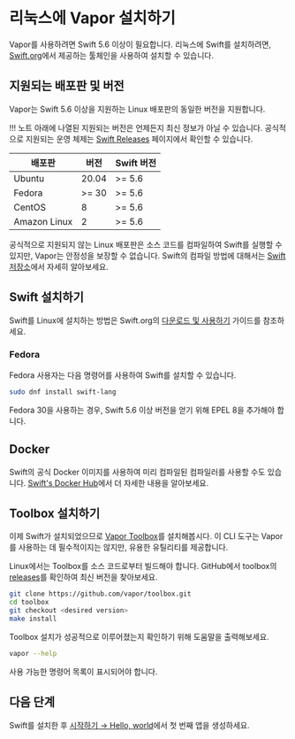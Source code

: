 # 리눅스에 Vapor 설치하기

Vapor를 사용하려면 Swift 5.6 이상이 필요합니다. 리눅스에 Swift를 설치하려면, [Swift.org](https://swift.org/download/)에서 제공하는 툴체인을 사용하여 설치할 수 있습니다.

## 지원되는 배포판 및 버전

Vapor는 Swift 5.6 이상을 지원하는 Linux 배포판의 동일한 버전을 지원합니다.

!!! 노트
    아래에 나열된 지원되는 버전은 언제든지 최신 정보가 아닐 수 있습니다. 공식적으로 지원되는 운영 체제는 [Swift Releases](https://swift.org/download/#releases) 페이지에서 확인할 수 있습니다.

|배포판|버전|Swift 버전|
|-|-|-|
|Ubuntu|20.04|>= 5.6|
|Fedora|>= 30|>= 5.6|
|CentOS|8|>= 5.6|
|Amazon Linux|2|>= 5.6|

공식적으로 지원되지 않는 Linux 배포판은 소스 코드를 컴파일하여 Swift를 실행할 수 있지만, Vapor는 안정성을 보장할 수 없습니다. Swift의 컴파일 방법에 대해서는 [Swift 저장소](https://github.com/apple/swift#getting-started)에서 자세히 알아보세요.

## Swift 설치하기

Swift를 Linux에 설치하는 방법은 Swift.org의 [다운로드 및 사용하기](https://swift.org/download/#using-downloads) 가이드를 참조하세요.

### Fedora

Fedora 사용자는 다음 명령어를 사용하여 Swift를 설치할 수 있습니다.

```sh
sudo dnf install swift-lang
```

Fedora 30을 사용하는 경우, Swift 5.6 이상 버전을 얻기 위해 EPEL 8을 추가해야 합니다.

## Docker

Swift의 공식 Docker 이미지를 사용하여 미리 컴파일된 컴파일러를 사용할 수도 있습니다. [Swift's Docker Hub](https://hub.docker.com/_/swift)에서 더 자세한 내용을 알아보세요.

## Toolbox 설치하기

이제 Swift가 설치되었으므로 [Vapor Toolbox](https://github.com/vapor/toolbox)를 설치해봅시다. 이 CLI 도구는 Vapor를 사용하는 데 필수적이지는 않지만, 유용한 유틸리티를 제공합니다.

Linux에서는 Toolbox를 소스 코드로부터 빌드해야 합니다. GitHub에서 toolbox의 <a href="https://github.com/vapor/toolbox/releases" target="_blank">releases</a>를 확인하여 최신 버전을 찾아보세요.

```sh
git clone https://github.com/vapor/toolbox.git
cd toolbox
git checkout <desired version>
make install
```

Toolbox 설치가 성공적으로 이루어졌는지 확인하기 위해 도움말을 출력해보세요.

```sh
vapor --help
```

사용 가능한 명령어 목록이 표시되어야 합니다.

## 다음 단계

Swift를 설치한 후 [시작하기 &rarr; Hello, world](../getting-started/hello-world.ko.md)에서 첫 번째 앱을 생성하세요.

